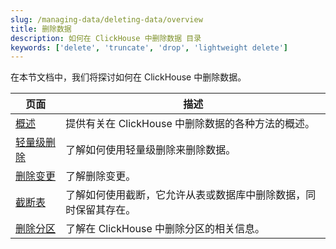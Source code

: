 ```yaml
---
slug: /managing-data/deleting-data/overview
title: 删除数据
description: 如何在 ClickHouse 中删除数据 目录
keywords: ['delete', 'truncate', 'drop', 'lightweight delete']
---
```


在本节文档中，我们将探讨如何在 ClickHouse 中删除数据。

| 页面                                                               | 描述                                                                                                                         |
|-------------------------------------------------------------------|----------------------------------------------------------------------------------------------------------------------------|
| [概述](/deletes/overview)                                      | 提供有关在 ClickHouse 中删除数据的各种方法的概述。                                                                      |
| [轻量级删除](/guides/developer/lightweight-delete)          | 了解如何使用轻量级删除来删除数据。                                                                                       |
| [删除变更](/managing-data/delete_mutations)                   | 了解删除变更。                                                                                                            |
| [截断表](/managing-data/truncate)                              | 了解如何使用截断，它允许从表或数据库中删除数据，同时保留其存在。                                                       |
| [删除分区](/managing-data/drop_partition)                      | 了解在 ClickHouse 中删除分区的相关信息。                                                                                 |
